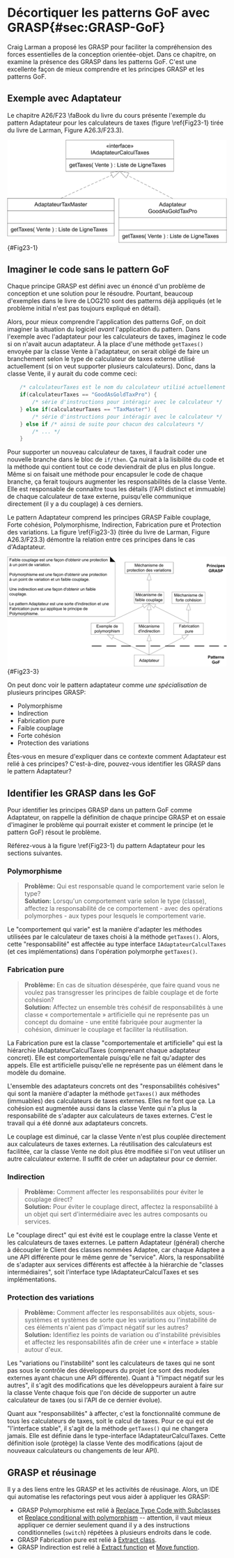 # Décortiquer les patterns GoF avec GRASP{#sec:GRASP-GoF}

Craig Larman a proposé les GRASP pour faciliter la compréhension des forces essentielles de la conception orientée-objet. Dans ce chapitre, on examine la présence des GRASP dans les patterns GoF. C'est une excellente façon de mieux comprendre et les principes GRASP et les patterns GoF.

## Exemple avec Adaptateur

Le chapitre A26/F23&nbsp;\faBook&nbsp;du livre du cours présente l'exemple du pattern Adaptateur pour les calculateurs de taxes (figure&nbsp;\ref{Fig23-1} tirée du livre de Larman, Figure A26.3/F23.3). 

![Le pattern Adaptateur.](images/Fig23.1.png "Figure A26.1/F23.1 du livre de Larman"){#Fig23-1}

## Imaginer le code sans le pattern GoF

Chaque principe GRASP est défini avec un énoncé d'un problème de conception et une solution pour le résoudre. Pourtant, beaucoup d'exemples dans le livre de LOG210 sont des patterns déjà appliqués (et le problème initial n'est pas toujours expliqué en détail). 

Alors, pour mieux comprendre l'application des patterns GoF, on doit imaginer la situation du logiciel *avant* l'application du pattern. Dans l'exemple avec l'adaptateur pour les calculateurs de taxes, imaginez le code si on n'avait aucun adaptateur. À la place d'une méthode `getTaxes()` envoyée par la classe Vente à l'adaptateur, on serait obligé de faire un branchement selon le type de calculateur de taxes externe utilisé actuellement (si on veut supporter plusieurs calculateurs). Donc, dans la classe Vente, il y aurait du code comme ceci:

```Java
    /* calculateurTaxes est le nom du calculateur utilisé actuellement */
    if(calculateurTaxes == "GoodAsGoldTaxPro") {
        /* série d'instructions pour intéragir avec le calculateur */
    } else if(calculateurTaxes == "TaxMaster") {
        /* série d'instructions pour intéragir avec le calculateur */
    } else if /* ainsi de suite pour chacun des calculateurs */
        /* ... */
    }
```

Pour supporter un nouveau calculateur de taxes, il faudrait coder une nouvelle branche dans le bloc de `if/then`. 
Ça nuirait à la lisibilité du code et la méthode qui contient tout ce code deviendrait de plus en plus longue. 
Même si on faisait une méthode pour encapsuler le code de chaque branche, ça ferait toujours augmenter les responsabilités de la classe Vente. 
Elle est responsable de connaître tous les détails (l'API distinct et immuable) de chaque calculateur de taxe externe, puisqu'elle communique directement (il y a du couplage) à ces derniers.

Le pattern Adaptateur comprend les principes GRASP Faible couplage, Forte cohésion, Polymorphisme, Indirection, Fabrication pure et Protection des variations. La figure&nbsp;\ref{Fig23-3} (tirée du livre de Larman, Figure A26.3/F23.3) démontre la relation entre ces principes dans le cas d'Adaptateur.

![Adaptateur et principes GRASP.](images/Fig23.3.png "Figure A26.3/F23.3 du livre de Larman"){#Fig23-3}

On peut donc voir le pattern adaptateur comme *une spécialisation* de plusieurs principes GRASP:

- Polymorphisme
- Indirection
- Fabrication pure
- Faible couplage
- Forte cohésion
- Protection des variations

Êtes-vous en mesure d'expliquer dans ce contexte comment Adaptateur est relié à ces principes? C'est-à-dire, pouvez-vous identifier les GRASP dans le pattern Adaptateur?

## Identifier les GRASP dans les GoF

Pour identifier les principes GRASP dans un pattern GoF comme Adaptateur, on rappelle la définition de chaque principe GRASP et on essaie d'imaginer le problème qui pourrait exister et comment le principe (et le pattern GoF) résout le problème.

Référez-vous à la figure&nbsp;\ref{Fig23-1} du pattern Adaptateur pour les sections suivantes.

### Polymorphisme

> **Problème:** Qui est responsable quand le comportement varie selon le type?  
> **Solution:** Lorsqu'un comportement varie selon le type (classe), affectez la responsabilité de ce comportement - avec des opérations polymorphes - aux types pour lesquels le comportement varie.

Le "comportement qui varie" est la manière d'adapter les méthodes utilisées par le calculateur de taxes choisi à la méthode `getTaxes()`. Alors, cette "responsabilité" est affectée au type interface `IAdaptateurCalculTaxes` (et ces implémentations) dans l'opération polymorphe `getTaxes()`.

### Fabrication pure

> **Problème:** En cas de situation désespérée, que faire quand vous ne voulez pas transgresser les principes de faible couplage et de forte cohésion?  
> **Solution:** Affectez un ensemble très cohésif de responsabilités à une classe « comportementale » artificielle qui ne représente pas un concept du domaine - une entité fabriquée pour augmenter la cohésion, diminuer le couplage et faciliter la réutilisation.

La Fabrication pure est la classe "comportementale et artificielle" qui est la hiérarchie IAdaptateurCalculTaxes (comprenant chaque adaptateur concret). Elle est comportementale puisqu'elle ne fait qu'adapter des appels. Elle est artificielle puisqu'elle ne représente pas un élément dans le modèle du domaine. 

L'ensemble des adaptateurs concrets ont des "responsabilités cohésives" qui sont la manière d'adapter la méthode `getTaxes()` aux méthodes (immuables) des calculateurs de taxes externes. Elles ne font que ça. La cohésion est augmentée aussi dans la classe Vente qui n'a plus la responsabilité de s'adapter aux calculateurs de taxes externes. C'est le travail qui a été donné aux adaptateurs concrets. 

Le couplage est diminué, car la classe Vente n'est plus couplée directement aux calculateurs de taxes externes. La réutilisation des calculateurs est facilitée, car la classe Vente ne doit plus être modifiée si l'on veut utiliser un autre calculateur externe. Il suffit de créer un adaptateur pour ce dernier.

### Indirection

> **Problème:** Comment affecter les responsabilités pour éviter le couplage direct?  
> **Solution:** Pour éviter le couplage direct, affectez la responsabilité à un objet qui sert d'intermédiaire avec les autres composants ou services.

Le "couplage direct" qui est évité est le couplage entre la classe Vente et les calculateurs de taxes externes. Le pattern Adaptateur (général) cherche à découpler le Client des classes nommées Adaptee, car chaque Adaptee a une API différente pour le même genre de "service". Alors, la responsabilité de s'adapter aux services différents est affectée à la hiérarchie de "classes intermédiaires", soit l'interface type IAdaptateurCalculTaxes et ses implémentations.

### Protection des variations

> **Problème:** Comment affecter les responsabilités aux objets, sous-systèmes et systèmes de sorte que les variations ou l'instabilité de ces éléments n'aient pas d'impact négatif sur les autres?  
> **Solution:** Identifiez les points de variation ou d'instabilité prévisibles et affectez les responsabilités afin de créer une « interface » stable autour d'eux.

Les "variations ou l'instabilité" sont les calculateurs de taxes qui ne sont pas sous le contrôle des développeurs du projet (ce sont des modules externes ayant chacun une API différente). Quant à "l'impact négatif sur les autres", il s'agit des modifications que les développeurs auraient à faire sur la classe Vente chaque fois que l'on décide de supporter un autre calculateur de taxes (ou si l'API de ce dernier évolue). 

Quant aux "responsabilités" à affecter, c'est la fonctionnalité commune de tous les calculateurs de taxes, soit le calcul de taxes. Pour ce qui est de "l'interface stable", il s'agit de la méthode `getTaxes()` qui ne changera jamais. Elle est définie dans le type-interface IAdaptateurCalculTaxes. Cette définition isole (protège) la classe Vente des modifications (ajout de nouveaux calculateurs ou changements de leur API). 

## GRASP et réusinage

Il y a des liens entre les GRASP et les activités de réusinage. 
Alors, un IDE qui automatise les refactorings peut vous aider à appliquer les GRASP:

- GRASP Polymorphisme est relié à [Replace Type Code with Subclasses](https://refactoring.com/catalog/replaceTypeCodeWithSubclasses.html) et [Replace conditional with polymorphism](https://refactoring.com/catalog/replaceConditionalWithPolymorphism.html) -- attention, il vaut mieux appliquer ce dernier seulement quand il y a des instructions conditionnelles (`switch`) répétées à plusieurs endroits dans le code.
- GRASP Fabrication pure est relié à [Extract class](https://refactoring.com/catalog/extractClass.html).
- GRASP Indirection est relié à [Extract function](https://refactoring.com/catalog/extractFunction.html) et [Move function](https://refactoring.com/catalog/moveFunction.html).
